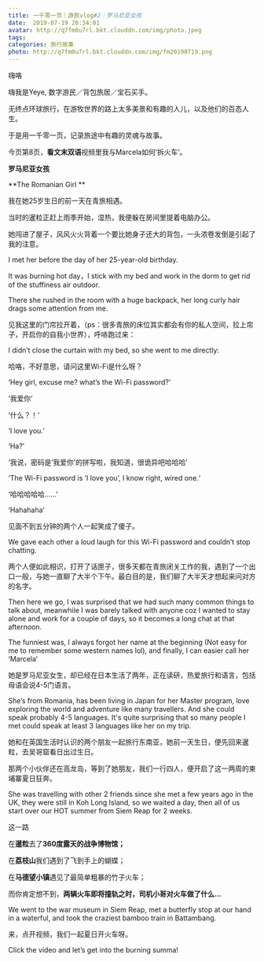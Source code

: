 ```yaml
---
title: 一千零一页｜游民vlog#2｜罗马尼亚女孩
date:  2019-07-19 20:34:01
avatar: http://q7fm0u7rl.bkt.clouddn.com/img/photo.jpeg
tags: 
categories: 旅行故事
photo: http://q7fm0u7rl.bkt.clouddn.com/img/fm20190719.png
---
```




嗨咯



嗨我是Yeye, 数字游民／背包旅居／宝石买手。

无终点环球旅行，在游牧世界的路上太多美景和有趣的人儿，以及他们的百态人生。

于是用一千零一页，记录旅途中有趣的灵魂与故事。



今页第8页，**看文末双语**视频里我与Marcela如何‘拆火车’。



**罗马尼亚女孩**

**The Romanian Girl 
**





我在她25岁生日的前一天在青旅相遇。

当时的暹粒正赶上雨季开始，湿热，我便躲在房间里提着电脑办公。

她闯进了屋子，风风火火背着一个要比她身子还大的背包，一头浓卷发倒是引起了我的注意。

I met her before the day of her 25-year-old birthday. 

It was burning hot day，I stick with my bed and work in the dorm to get rid of the stuffiness air outdoor. 

There she rushed in the room with a huge backpack, her long curly hair drags some attention from me.  



见我这里的门帘拉开着，（ps：很多青旅的床位其实都会有你的私人空间，拉上帘子，开启你的自我小世界），呼哧跑过来：

I didn’t close the curtain with my bed, so she went to me directly:







哈咯，不好意思，请问这里Wi-Fi是什么呀？

‘Hey girl, excuse me? what’s the Wi-Fi password?’ 



‘我爱你’

‘什么？！’

‘I love you.’

 ‘Ha?’ 



‘我说，密码是‘我爱你’的拼写啦，我知道，很诡异吧哈哈哈’

‘The Wi-Fi password is ‘I love you’, I know right, wired one.‘



‘哈哈哈哈哈……’

‘Hahahaha’ 







见面不到五分钟的两个人一起笑成了傻子。

We gave each other a loud laugh for this Wi-Fi password and couldn’t stop chatting.  



 

两个人便如此相识，打开了话匣子，很多天都在青旅闭关工作的我，遇到了一个出口一般，与她一直聊了大半个下午。最白目的是，我们聊了大半天才想起来问对方的名字。

Then here we go, I was surprised that we had such many common things to talk about, meanwhile I was barely talked with anyone coz I wanted to stay alone and work for a couple of days, so it becomes a long chat at that afternoon. 

The funniest was, I always forgot her name at the beginning (Not easy for me to remember some western names lol), and finally, I can easier call her ‘Marcela’ 







她是罗马尼亚女生，却已经在日本生活了两年，正在读研，热爱旅行和语言，包括母语会说4-5门语言。

She’s from Romania, has been living in Japan for her Master program, love exploring the world and adventure like many travellers. And she could speak probably 4-5 languages. It's quite surprising that so many people I met could speak at least 3 languages like her on my trip. 



她和在英国生活时认识的两个朋友一起旅行东南亚，她前一天生日，便先回来暹粒，去吴哥窟看日出过生日。

那两个小伙伴还在高龙岛，等到了她朋友，我们一行四人，便开启了这一两周的柬埔寨夏日狂奔。

She was travelling with other 2 friends since she met a few years ago in the UK, they were still in Koh Long Island, so we waited a day, then all of us start over our HOT summer from Siem Reap for 2 weeks. 





这一路

在**暹粒**去了**360度露天的战争博物馆；**

在**荔枝山**我们遇到了飞到手上的蝴蝶；

在**马德望小镇**遇见了最简单粗暴的竹子火车；

而你肯定想不到，**两辆火车即将撞轨之时，司机小哥对火车做了什么...**

We went to the war museum in Siem Reap, met a butterfly stop at our hand in a waterful, and took the craziest bamboo train in Battambang. 







来，点开视频，我们一起夏日开火车呀。

Click the video and let’s get into the burning summa!





 